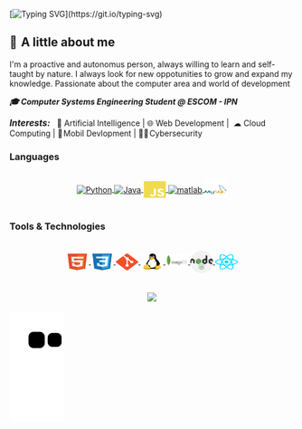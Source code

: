 

[![Typing SVG](https://readme-typing-svg.demolab.com?font=Fira+Code&size=40&duration=3000&pause=100&center=true&multiline=true&width=800&height=200&lines=Hello+there!;I%C2%B4m+Leonel+-+Software+Developer;WELCOME!)](https://git.io/typing-svg)

<!--
[![Typing SVG](https://readme-typing-svg.demolab.com?font=Fira+Code&size=40&duration=3000&pause=100&color=38F7C2&center=true&multiline=true&width=800&height=200&lines=Hello+there!;I%C2%B4m+Leonel+-+Software+Developer;WELCOME!)](https://git.io/typing-svg)
-->


<div>
  <h2> 👤  A little about me  </h2>
  
  <p>I'm a proactive and autonomus person, always willing to learn and self-taught by nature. I always look for new oppotunities to grow and expand my knowledge. Passionate about the computer area and world of development</p>
  
  <p align="left"><i><b>
  🎓 Computer Systems Engineering Student @ ESCOM - IPN<br>
  </i></b></p>

  <p><strong style="font-size: 15.5px"><i>Interests:</i></strong>&nbsp;&nbsp; 🤖 Artificial Intelligence | 🌐 Web Development&nbsp;|&nbsp; ☁ Cloud Computing | 📲 Mobil Devlopment | 🧑‍💻 Cybersecurity
  </p>


</div>


<h3> Languages </h3>
<div align="center" valign="top"><br>
  <a href="https://www.python.org/" target="_blank" rel="noreferrer">
    <img align="center" alt="Python" height="30" width="40" src="https://cdn.jsdelivr.net/gh/devicons/devicon/icons/python/python-original.svg">
  </a>

  <a href="https://dev.java/" target="_blank" rel="noreferrer">
    <img align="center" alt="Java" width="45" height="35" src="https://www.vectorlogo.zone/logos/java/java-icon.svg" />
  </a>

  <a href="https://www.javascript.com/" target="_blank" rel="noreferrer">
    <img align="center" alt="JavaScript" height="30" width="40" src="https://raw.githubusercontent.com/devicons/devicon/master/icons/javascript/javascript-plain.svg">
  </a>

  <a href="https://www.mathworks  .com/" target="_blank" rel="noreferrer">
    <img align="center" src="https://upload.wikimedia.org/wikipedia/commons/thumb/1/18/ISO_C%2B%2B_Logo.svg/200px-ISO_C%2B%2B_Logo.svg.png" alt="matlab" width="40" height="30" /> 
  </a> 
  
  <a href="https://www.mysql.com/" target="_blank" rel="noreferrer"> 
    <img align="center"src="https://raw.githubusercontent.com/devicons/devicon/master/icons/mysql/mysql-original-wordmark.svg" alt="mysql" width="40" height="30"/> 
  </a>

  

  </div><br>

  <h3> Tools & Technologies</h3>
  <div align="center" valign="top"><br>  

  <a href="https://www.w3.org/html/" target="_blank" rel="noreferrer">
    <img align="center" alt="HTML" height="30" width="40" src="https://raw.githubusercontent.com/devicons/devicon/master/icons/html5/html5-original.svg">
  </a>
  <a href="https://www.w3schools.com/css/" target="_blank" rel="noreferrer">
    <img align="center" alt="CSS" height="30" width="40" src="https://raw.githubusercontent.com/devicons/devicon/master/icons/css3/css3-original.svg">
  </a>
 
  <a href="https://git-scm.com/" target="_blank" rel="noreferrer">
    <img align="center" alt="Git" height="30" width="40" src="https://raw.githubusercontent.com/devicons/devicon/master/icons/git/git-original.svg">
  </a>

  <a href="https://www.linuxfoundation.org/" target="_blank" rel="noreferrer">
    <img align="center" alt="linux" height="30" width="40" src="https://raw.githubusercontent.com/devicons/devicon/master/icons/linux/linux-original.svg">
  </a>

  <a href="https://www.mongodb.com/es" target="_blank" rel="noreferrer">
    <img align="center" alt="MongoDB" width="40" height="30" src="./src/img/mongodb-ar21.svg" />

  <a href="https://nodejs.org/en/about" target="_blank" rel="noreferrer">
    <img align="center" alt="Nodejs" width="40" height="40" src="./src/img/nodejs.png" />
  </a>

  <a href="https://es.react.dev/" target="_blank" rel="noreferrer"> 
    <img align="center"src="./src/img/reactjs-icon.svg" alt="react.js" width="40" height="30"/> 
  </a><br><br><br>

  <!--
  ![](https://img.shields.io/badge/OS-Linux-informational?style=flat&logo=linux&logoColor=white&color=blue)

  ![](https://img.shields.io/badge/Code-Python-informational?style=flat&logo=python&logoColor=white&color=blue)

  ![](https://img.shields.io/badge/Code-JavaScript-informational?style=flat&logo=javascript&logoColor=white&color=blue)

  ![](https://img.shields.io/badge/Code-Java-informational?style=flat&color=blue)
  
  ![](https://img.shields.io/badge/Code-C-informational?style=flat&logo=c&logoColor=white&color=blue)

  ![](https://img.shields.io/badge/Code-C++-informational?style=flat&logo=c++&logoColor=white&color=blue)

  ![](https://img.shields.io/badge/Code-HTML5-informational?style=flat&logo=html5&logoColor=white&color=blue)

  ![](https://img.shields.io/badge/Code-CSS-informational?style=flat&logo=css3&logoColor=white&color=blue)

  ![](https://img.shields.io/badge/Tools-Git-informational?style=flat&logo=git&logoColor=white&color=blue)

  ![](https://img.shields.io/badge/Tools-NodeJs-informational?style=flat&logo=node.js&logoColor=white&color=blue)

  ![](https://img.shields.io/badge/Tools-Neo4j-informational?style=flat&logo=neo4j&logoColor=white&color=blue)

  ![](https://img.shields.io/badge/Tools-MongoDB-informational?style=flat&logo=mongodb&logoColor=white&color=blue)

  ![](https://img.shields.io/badge/Tools-React.js-informational?style=flat&logo=react&logoColor=white&color=blue)

  ![](https://img.shields.io/badge/Code-MySQL-informational?style=flat&logo=mysql&logoColor=white&color=blue)
  -->

  <a href="https://github.com/Lioghost">
      <img height="150em" src="https://github-readme-stats.vercel.app/api/top-langs/?username=Lioghost&theme=dark&hide_border=false&&layout=compact"/>
  </a>

</div><br>



<img src="https://raw.githubusercontent.com/Lioghost/Lioghost/output/github-contribution-grid-snake.svg" />
